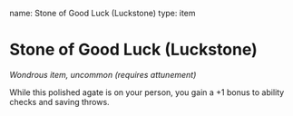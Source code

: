 name: Stone of Good Luck (Luckstone)
type: item

# Stone of Good Luck (Luckstone) 
_Wondrous item, uncommon (requires attunement)_ 

While this polished agate is on your person, you gain a +1 bonus to ability checks and saving throws.  